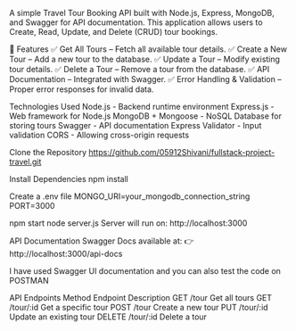 A simple Travel Tour Booking API built with Node.js, Express, MongoDB, and Swagger for API documentation. This application allows users to Create, Read, Update, and Delete (CRUD) tour 
bookings.

📌 Features
✅ Get All Tours – Fetch all available tour details.
✅ Create a New Tour – Add a new tour to the database.
✅ Update a Tour – Modify existing tour details.
✅ Delete a Tour – Remove a tour from the database.
✅ API Documentation – Integrated with Swagger.
✅ Error Handling & Validation – Proper error responses for invalid data.

Technologies Used
Node.js - Backend runtime environment
Express.js - Web framework for Node.js
MongoDB + Mongoose - NoSQL Database for storing tours
Swagger - API documentation
Express Validator - Input validation
CORS - Allowing cross-origin requests

Clone the Repository
https://github.com/05912Shivani/fullstack-project-travel.git

Install Dependencies
npm install

Create a .env file
MONGO_URI=your_mongodb_connection_string
PORT=3000

npm start
node server.js
Server will run on: http://localhost:3000

API Documentation
Swagger Docs available at:
👉 http://localhost:3000/api-docs

I have used Swagger UI documentation and you can also test the code on POSTMAN

 API Endpoints
 Method    	Endpoint	    Description
 GET	         /tour	      Get all tours
 GET	        /tour/:id	    Get a specific tour
 POST	        /tour        	Create a new tour
 PUT	       /tour/:id	    Update an existing tour
 DELETE	    /tour/:id	      Delete a tour


